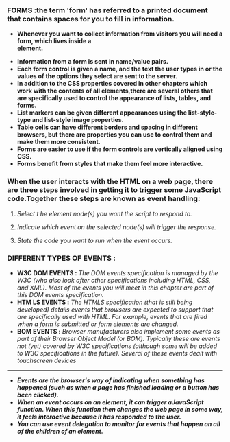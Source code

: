 ### FORMS :the term 'form' has referred to a printed document that contains spaces for you to fill in information.

+ **Whenever you want to collect information from visitors you will need a form, which lives inside a <form> element.**
+ **Information from a form is sent in name/value pairs.**
+ **Each form control is given a name, and the text the user types in or the values of the options they select are sent to the server.**
+ **In addition to the CSS properties covered in other chapters which work with the contents of all elements,there are several others that are specifically used to control the appearance of lists, tables, and forms.**
+ **List markers can be given different appearances using the list-style-type and list-style image properties.**
+ **Table cells can have different borders and spacing in different browsers, but there are properties you can use to control them and make them more consistent.**
+ **Forms are easier to use if the form controls are vertically aligned using CSS.**
+ **Forms benefit from styles that make them feel more interactive.**


### When the user interacts with the HTML on a web page, there are three steps involved in getting it to trigger some JavaScript code.Together these steps are known as event handling: 

1. *Select t he element node(s) you want the script to respond to.*

2. *Indicate which event on the selected node(s) will trigger the response.* 

3. *State the code you want to run when the event occurs.*


### DIFFERENT  TYPES OF EVENTS :
+ **W3C DOM EVENTS :** *The DOM events specification is managed by the W3C (who also look after other specifications including HTML, CSS, and XML). Most of the events you will meet in this chapter are part of this DOM events specification.*
+ **HTM LS EVENTS :**  *The HTMLS specification (that is still being developed) details events that browsers are expected to support that are specifically used with HTML. For example, events that are fired when a form is submitted or form elements are changed.*
+ **BOM EVENTS :** *Browser manufacturers also implement some events as part of their Browser Object Model (or BOM). Typically these are events not (yet) covered by W3C specifications (although some will be added to W3C specifications in the future). Several of these events dealt with touchscreen devices*

-----------
- ***Events are the browser's way of indicating when something has happened (such as when a page has finished loading or a button has been clicked).***
- ***When an event occurs on an element, it can trigger aJavaScript function. When this function then changes the web page in some way, it feels interactive because it has responded to the user.***
- ***You can use event delegation to monitor for events that happen on all of the children of an element.***
